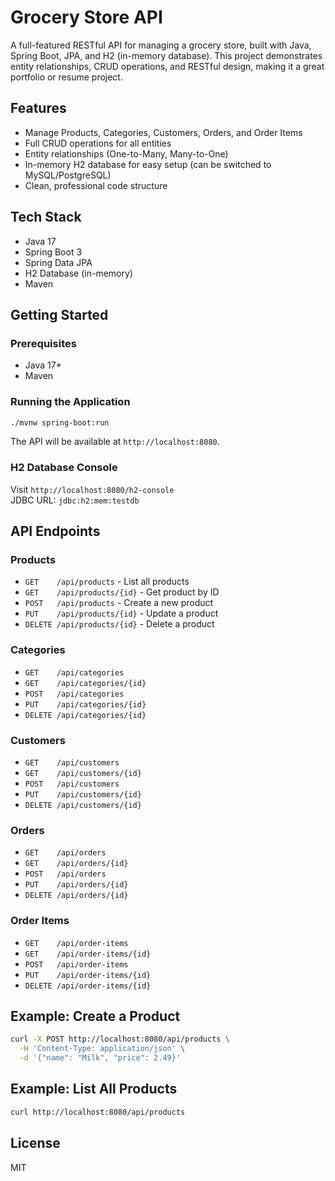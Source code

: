 # Grocery Store API

A full-featured RESTful API for managing a grocery store, built with Java, Spring Boot, JPA, and H2 (in-memory database). This project demonstrates entity relationships, CRUD operations, and RESTful design, making it a great portfolio or resume project.

## Features
- Manage Products, Categories, Customers, Orders, and Order Items
- Full CRUD operations for all entities
- Entity relationships (One-to-Many, Many-to-One)
- In-memory H2 database for easy setup (can be switched to MySQL/PostgreSQL)
- Clean, professional code structure

## Tech Stack
- Java 17
- Spring Boot 3
- Spring Data JPA
- H2 Database (in-memory)
- Maven

## Getting Started

### Prerequisites
- Java 17+
- Maven

### Running the Application
```bash
./mvnw spring-boot:run
```
The API will be available at `http://localhost:8080`.

### H2 Database Console
Visit `http://localhost:8080/h2-console`  
JDBC URL: `jdbc:h2:mem:testdb`

## API Endpoints

### Products
- `GET    /api/products`         - List all products
- `GET    /api/products/{id}`    - Get product by ID
- `POST   /api/products`         - Create a new product
- `PUT    /api/products/{id}`    - Update a product
- `DELETE /api/products/{id}`    - Delete a product

### Categories
- `GET    /api/categories`
- `GET    /api/categories/{id}`
- `POST   /api/categories`
- `PUT    /api/categories/{id}`
- `DELETE /api/categories/{id}`

### Customers
- `GET    /api/customers`
- `GET    /api/customers/{id}`
- `POST   /api/customers`
- `PUT    /api/customers/{id}`
- `DELETE /api/customers/{id}`

### Orders
- `GET    /api/orders`
- `GET    /api/orders/{id}`
- `POST   /api/orders`
- `PUT    /api/orders/{id}`
- `DELETE /api/orders/{id}`

### Order Items
- `GET    /api/order-items`
- `GET    /api/order-items/{id}`
- `POST   /api/order-items`
- `PUT    /api/order-items/{id}`
- `DELETE /api/order-items/{id}`

## Example: Create a Product
```bash
curl -X POST http://localhost:8080/api/products \
  -H 'Content-Type: application/json' \
  -d '{"name": "Milk", "price": 2.49}'
```

## Example: List All Products
```bash
curl http://localhost:8080/api/products
```

## License
MIT 